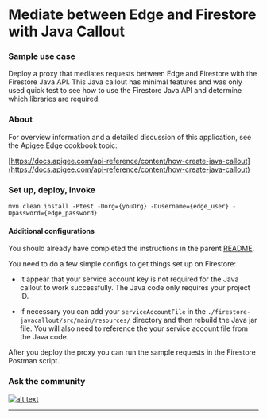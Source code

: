 # Mediate between Edge and Firestore with Java Callout

### Sample use case

Deploy a proxy that mediates requests between Edge and Firestore with the Firestore Java API. This Java callout has minimal features and was only used quick test to see how to use the Firestore Java API and determine which libraries are required.  

### About
For overview information and a detailed discussion of this application, see
the Apigee Edge cookbook topic:

[https://docs.apigee.com/api-reference/content/how-create-java-callout](https://docs.apigee.com/api-reference/content/how-create-java-callout)


### Set up, deploy, invoke

```
mvn clean install -Ptest -Dorg={youOrg} -Dusername={edge_user} -Dpassword={edge_password}
```



#### Additional configurations
You should already have completed the instructions in the parent [README](../README.md).  

You need to do a few simple configs to get things set up on Firestore:

* It appear that your service account key is not required for the Java callout to work successfully.  The Java code only requires your project ID.  

* If necessary you can add your `serviceAccountFile` in the `./firestore-javacallout/src/main/resources/` directory and then rebuild the Java jar file. You will also need to reference the your service account file from the Java code.

After you deploy the proxy you can run the sample requests in the Firestore Postman script.


### Ask the community

[![alt text](../../images/apigee-community.png "Apigee Community is a great place to ask questions and find answers about developing API proxies. ")](https://community.apigee.com?via=github)

---
